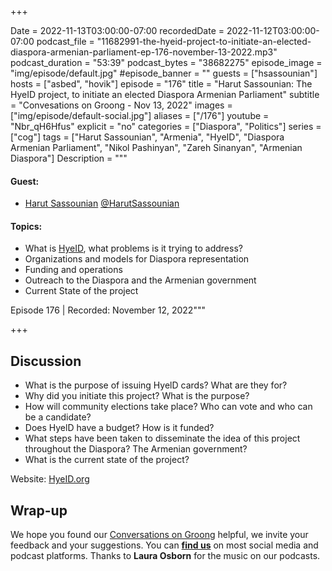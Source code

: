 +++

Date = 2022-11-13T03:00:00-07:00
recordedDate = 2022-11-12T03:00:00-07:00
podcast_file = "11682991-the-hyeid-project-to-initiate-an-elected-diaspora-armenian-parliament-ep-176-november-13-2022.mp3"
podcast_duration = "53:39"
podcast_bytes = "38682275"
episode_image = "img/episode/default.jpg"
#episode_banner = ""
guests = ["hsassounian"]
hosts = ["asbed", "hovik"]
episode = "176"
title = "Harut Sassounian: The HyeID project, to initiate an elected Diaspora Armenian Parliament"
subtitle = "Convesations on Groong - Nov 13, 2022"
images = ["img/episode/default-social.jpg"]
aliases = ["/176"]
youtube = "Nbr_qH6Hfus"
explicit = "no"
categories = ["Diaspora", "Politics"]
series = ["cog"]
tags = ["Harut Sassounian", "Armenia", "HyeID", "Diaspora Armenian Parliament", "Nikol Pashinyan", "Zareh Sinanyan", "Armenian Diaspora"]
Description = """
#### Guest: 
* [Harut Sassounian](/guest/hsassounian) [@HarutSassounian](https://www.twitter.com/HarutSassounian)

#### Topics:
* What is [HyeID](https://www.facebook.com/hyeidnonprofit), what problems is it trying to address?
* Organizations and models for Diaspora representation
* Funding and operations
* Outreach to the Diaspora and the Armenian government
* Current State of the project


Episode 176 | Recorded: November 12, 2022"""

+++

## Discussion

* What is the purpose of issuing HyelD cards? What are they for?
* Why did you initiate this project? What is the purpose?
* How will community elections take place? Who can vote and who can be a candidate?
* Does HyelD have a budget? How is it funded?
* What steps have been taken to disseminate the idea of this project throughout the Diaspora? The Armenian government?
* What is the current state of the project?

Website: [HyeID.org](https://www.hyeid.org/en/)


## Wrap-up

We hope you found our [Conversations on Groong](/series/cog/) helpful, we invite your feedback and your suggestions. You can [**find us**](https://linktr.ee/groong) on most social media and podcast platforms. Thanks to **Laura Osborn** for the music on our podcasts.
